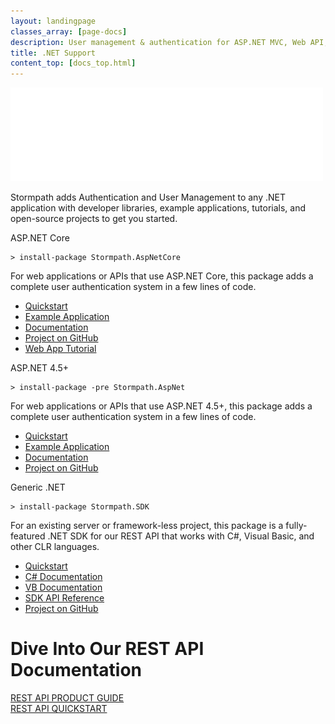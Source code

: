```yaml
---
layout: landingpage
classes_array: [page-docs]
description: User management & authentication for ASP.NET MVC, Web API, Web Forms, and .NET applications. Complete set of Stormpath developer documentation & integration tools.
title: .NET Support
content_top: [docs_top.html]
---
```

<div class="landingpage net">

<div class="masthead net-masthead">
  <div class="container">
    <div class="row">
      <div class="col-xs-12">
        <img class="img-responsive logo" src="/images/landingpage/net/logo-net.png">
      </div>
    </div>
  </div>
</div>

<div class="container">
  <div class="row">
    <div class="col-xs-12 intro-text">
      <p>Stormpath adds Authentication and User Management to any .NET application with developer libraries, example applications, tutorials, and open-source projects to get you started.</p>
    </div>
  </div>
</div>

<div class="container">
  <div class="row">
    <div class="col-xs-12 col-sm-12">
      <div class="row">
        <div class="col-xs-12 col-sm-6">
          <div class="language-header langbox">ASP.NET Core</div>
          <pre><code>> install-package Stormpath.AspNetCore</code></pre>
          <p class="body-copy">For web applications or APIs that use ASP.NET Core, this package adds a complete user authentication system in a few lines of code.</p>
          <div class="row">
            <div class="col-sm-12">
              <ul class="fa-ul">
                <li><i class="fa-li fa fa-car"></i><a href="https://github.com/stormpath/stormpath-aspnetcore#quickstart">Quickstart</a></li>
                <li><i class="fa-li fa fa-code"></i><a href="https://github.com/stormpath/stormpath-aspnetcore-example">Example Application</a></li>
                <li><i class="fa-li fa fa-book"></i><a href="/dotnet/aspnetcore/latest/">Documentation</a></li>
                <li><i class="fa-li fa fa-github"></i><a href="https://github.com/stormpath/stormpath-aspnetcore">Project on GitHub</a></li>
                <li><i class="fa-li fa fa-pencil"></i><a href="https://stormpath.com/blog/asp-net-core-authentication/">Web App Tutorial</a></li>
              </ul>
            </div>
          </div>
        </div>
        <div class="col-xs-12 col-sm-6">
          <div class="language-header langbox">ASP.NET 4.5+</div>
          <pre><code>> install-package -pre Stormpath.AspNet</code></pre>
          <p class="body-copy">For web applications or APIs that use ASP.NET 4.5+, this package adds a complete user authentication system in a few lines of code.</p>
          <div class="row">
            <div class="col-sm-12">
              <ul class="fa-ul">
                <li><i class="fa-li fa fa-car"></i><a href="https://github.com/stormpath/stormpath-aspnet#quickstart">Quickstart</a></li>
                <li><i class="fa-li fa fa-code"></i><a href="https://github.com/stormpath/stormpath-aspnet-example">Example Application</a></li>
                <li><i class="fa-li fa fa-book"></i><a href="/dotnet/aspnet/latest/">Documentation</a></li>
                <li><i class="fa-li fa fa-github"></i><a href="https://github.com/stormpath/stormpath-aspnet">Project on GitHub</a></li>
              </ul>
            </div>
          </div>
        </div>
      </div>
      <div class="row">
        <div class="col-xs-12 col-sm-6">
          <div class="language-header langbox">Generic .NET</div>
          <pre><code>> install-package Stormpath.SDK</code></pre>
          <p class="body-copy">For an existing server or framework-less project, this package is a fully-featured .NET SDK for our REST API that works with C#, Visual Basic, and other CLR languages.</p>
          <div class="row">
            <div class="col-sm-12">
              <ul class="fa-ul">
                <li><i class="fa-li fa fa-car"></i><a href="/csharp/product-guide/latest/quickstart.html">Quickstart</a></li>
                <li><i class="fa-li fa fa-book"></i><a href="/csharp/product-guide/latest/">C# Documentation</a></li>
                <li><i class="fa-li fa fa-book"></i><a href="/vbnet/product-guide/latest/">VB Documentation</a></li>
                <li><i class="fa-li fa fa-file-text"></i><a href="https://docs.stormpath.com/dotnet/api/">SDK API Reference</a></li>
                <li><i class="fa-li fa fa-github"></i><a href="https://github.com/stormpath/stormpath-sdk-dotnet">Project on GitHub</a></li>
              </ul>
            </div>
          </div>
        </div>
      </div>
    </div>
  </div>
</div>

<div class="footer-banner">
  <div class="container info">
    <div class="row">
      <div class="col-xs-12 col-sm-12">
        <h1>Dive Into Our REST API Documentation</h1>
          <div class="row">
            <div class="col-xs-12 col-sm-3 col-sm-offset-3">
              <a class="btn btn-default" href="/rest/product-guide" role="button">REST API PRODUCT GUIDE</a>
            </div>
            <div class="col-xs-12 col-sm-3">
              <a class="btn btn-default" href="/rest/quickstart" role="button">REST API QUICKSTART</a>
            </div>
          </div>
      </div>
    </div>
  </div>
</div>

</div>
<!-- block__no_wrapper -->
<!-- region__no_wrapper -->
